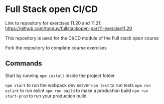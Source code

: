 # Full Stack open CI/CD

Link to repository for exercises 11.20 and 11.21: https://github.com/tonduy/fullstackopen-part11-exercise11.20

This repository is used for the CI/CD module of the Full stack open course

Fork the repository to complete course exercises

## Commands

Start by running `npm install` inside the project folder

`npm start` to run the webpack dev server
`npm test` to run tests
`npm run eslint` to run eslint
`npm run build` to make a production build
`npm run start-prod` to run your production build

